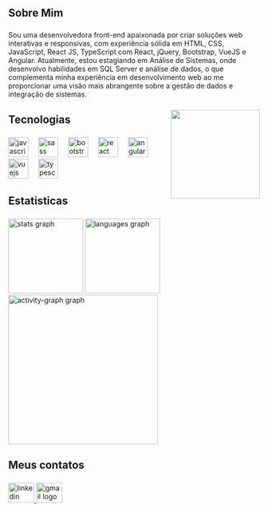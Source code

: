 <h2 align="left">Sobre Mim</h2>

###

<p align="left">Sou uma desenvolvedora front-end apaixonada por criar soluções web interativas e responsivas, com experiência sólida em HTML, CSS, JavaScript, React JS, TypeScript com React, jQuery, Bootstrap, VueJS e Angular. Atualmente, estou estagiando em Análise de Sistemas, onde desenvolvo habilidades em SQL Server e análise de dados, o que complementa minha experiência em desenvolvimento web ao me proporcionar uma visão mais abrangente sobre a gestão de dados e integração de sistemas.</p>

###

<img align="right" height="178" src="https://user-images.githubusercontent.com/74038190/216654128-ad1c5827-e18e-43a6-974b-3669cbb082b9.gif"  />

###

<h2 align="left">Tecnologias</h2>

###

<div align="left">
  <img src="https://cdn.jsdelivr.net/gh/devicons/devicon/icons/javascript/javascript-original.svg" height="40" alt="javascript logo"  />
  <img width="12" />
  <img src="https://cdn.jsdelivr.net/gh/devicons/devicon/icons/sass/sass-original.svg" height="40" alt="sass logo"  />
  <img width="12" />
  <img src="https://cdn.jsdelivr.net/gh/devicons/devicon/icons/bootstrap/bootstrap-original.svg" height="40" alt="bootstrap logo"  />
  <img width="12" />
  <img src="https://cdn.jsdelivr.net/gh/devicons/devicon/icons/react/react-original.svg" height="40" alt="react logo"  />
  <img width="12" />
  <img src="https://cdn.jsdelivr.net/gh/devicons/devicon/icons/angularjs/angularjs-original.svg" height="40" alt="angularjs logo"  />
  <img width="12" />
  <img src="https://cdn.jsdelivr.net/gh/devicons/devicon/icons/vuejs/vuejs-original.svg" height="40" alt="vuejs logo"  />
  <img width="12" />
  <img src="https://cdn.jsdelivr.net/gh/devicons/devicon/icons/typescript/typescript-original.svg" height="40" alt="typescript logo"  />
</div>

###

<h2 align="left">Estatisticas</h2>

###

<div align="left">
  <img src="https://github-readme-stats.vercel.app/api?username=Patrinysilva&hide_title=false&hide_rank=false&show_icons=true&include_all_commits=true&count_private=true&disable_animations=false&theme=tokyonight&locale=en&hide_border=false&order=1" height="150" alt="stats graph"  />
  <img src="https://github-readme-stats.vercel.app/api/top-langs?username=Patrinysilva&locale=pt-br&hide_title=false&layout=compact&card_width=320&langs_count=5&theme=tokyonight&hide_border=false&order=2" height="150" alt="languages graph"  />
  <img src="https://github-readme-activity-graph.vercel.app/graph?username=Patrinysilva&radius=16&theme=tokyo-night&area=true&order=5" height="300" alt="activity-graph graph"  />
</div>

###

<h2 align="left">Meus contatos</h2>

###

<div align="left">
  <a href="https://www.linkedin.com/in/patriny-silva-codewithps/" target="_blank">
    <img src="https://raw.githubusercontent.com/maurodesouza/profile-readme-generator/master/src/assets/icons/social/linkedin/default.svg" width="52" height="40" alt="linkedin logo"  />
  </a>
  <a href="patrinysilva17@gmail.com" target="_blank">
    <img src="https://raw.githubusercontent.com/maurodesouza/profile-readme-generator/master/src/assets/icons/social/gmail/default.svg" width="52" height="40" alt="gmail logo"  />
  </a>
</div>

###
